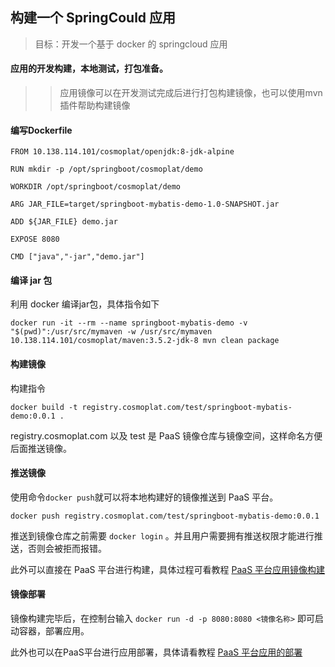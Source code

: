 ## 构建一个 SpringCould 应用
> 目标：开发一个基于 docker 的 springcloud 应用


#### 应用的开发构建，本地测试，打包准备。
>> 应用镜像可以在开发测试完成后进行打包构建镜像，也可以使用mvn插件帮助构建镜像

#### 编写Dockerfile

    FROM 10.138.114.101/cosmoplat/openjdk:8-jdk-alpine
    
    RUN mkdir -p /opt/springboot/cosmoplat/demo
    
    WORKDIR /opt/springboot/cosmoplat/demo
    
    ARG JAR_FILE=target/springboot-mybatis-demo-1.0-SNAPSHOT.jar
    
    ADD ${JAR_FILE} demo.jar
    
    EXPOSE 8080
    
    CMD ["java","-jar","demo.jar"]


#### 编译 jar 包             
利用 docker 编译jar包，具体指令如下                
```
docker run -it --rm --name springboot-mybatis-demo -v "$(pwd)":/usr/src/mymaven -w /usr/src/mymaven 10.138.114.101/cosmoplat/maven:3.5.2-jdk-8 mvn clean package
```                

#### 构建镜像
构建指令                     
```
docker build -t registry.cosmoplat.com/test/springboot-mybatis-demo:0.0.1 .
```                    

registry.cosmoplat.com 以及 test 是 PaaS 镜像仓库与镜像空间，这样命名方便后面推送镜像。                   

#### 推送镜像                   
使用命令`docker push`就可以将本地构建好的镜像推送到 PaaS 平台。                     
```
docker push registry.cosmoplat.com/test/springboot-mybatis-demo:0.0.1
```                  
推送到镜像仓库之前需要 `docker login` 。并且用户需要拥有推送权限才能进行推送，否则会被拒而报错。      

此外可以直接在 PaaS 平台进行构建，具体过程可看教程 [PaaS 平台应用镜像构建](../PaaS平台使用指南/PaaS平台应用镜像构建.md)     

#### 镜像部署

镜像构建完毕后，在控制台输入 `docker run -d -p 8080:8080 <镜像名称>` 即可启动容器，部署应用。

此外也可以在PaaS平台进行应用部署，具体请看教程 [PaaS 平台应用的部署](../PaaS平台使用指南/PaaS平台应用的部署.md)
